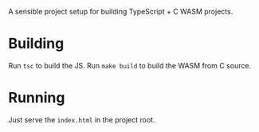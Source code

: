 A sensible project setup for building TypeScript + C WASM projects.

# Building

Run `tsc` to build the JS.
Run `make build` to build the WASM from C source.

# Running

Just serve the `index.html` in the project root.